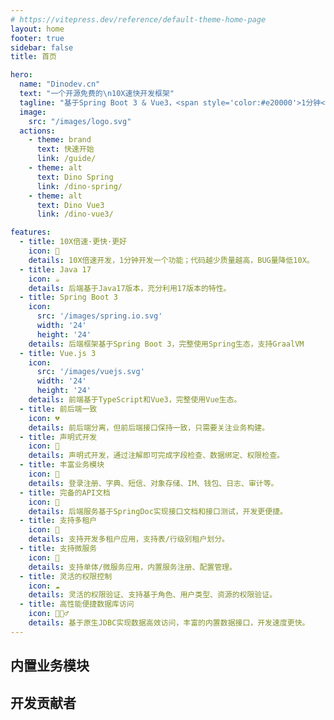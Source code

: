 ```yaml
---
# https://vitepress.dev/reference/default-theme-home-page
layout: home
footer: true
sidebar: false
title: 首页

hero:
  name: "Dinodev.cn"
  text: "一个开源免费的\n10X速快开发框架"
  tagline: "基于Spring Boot 3 & Vue3，<span style='color:#e20000'>1分钟</span>开发一个功能"
  image:
    src: "/images/logo.svg"
  actions:
    - theme: brand
      text: 快速开始
      link: /guide/
    - theme: alt
      text: Dino Spring
      link: /dino-spring/
    - theme: alt
      text: Dino Vue3
      link: /dino-vue3/

features:
  - title: 10X倍速·更快·更好
    icon: 🚀
    details: 10X倍速开发，1分钟开发一个功能；代码越少质量越高，BUG量降低10X。
  - title: Java 17
    icon: ☕️
    details: 后端基于Java17版本，充分利用17版本的特性。
  - title: Spring Boot 3
    icon: 
      src: '/images/spring.io.svg'
      width: '24'
      height: '24'
    details: 后端框架基于Spring Boot 3，完整使用Spring生态，支持GraalVM
  - title: Vue.js 3
    icon:
      src: '/images/vuejs.svg'
      width: '24'
      height: '24'
    details: 前端基于TypeScript和Vue3，完整使用Vue生态。
  - title: 前后端一致
    icon: 💔
    details: 前后端分离，但前后端接口保持一致，只需要关注业务构建。
  - title: 声明式开发
    icon: 📝
    details: 声明式开发，通过注解即可完成字段检查、数据绑定、权限检查。
  - title: 丰富业务模块
    icon: 🎉
    details: 登录注册、字典、短信、对象存储、IM、钱包、日志、审计等。
  - title: 完备的API文档
    icon: 📖
    details: 后端服务基于SpringDoc实现接口文档和接口测试，开发更便捷。
  - title: 支持多租户
    icon: 🏡
    details: 支持开发多租户应用，支持表/行级别租户划分。
  - title: 支持微服务
    icon: 🌟
    details: 支持单体/微服务应用，内置服务注册、配置管理。
  - title: 灵活的权限控制
    icon: ☁️
    details: 灵活的权限验证、支持基于角色、用户类型、资源的权限验证。
  - title: 高性能便捷数据库访问
    icon: 🏃🏻‍♂️
    details: 基于原生JDBC实现数据高效访问，丰富的内置数据接口，开发速度更快。
---
```


<script setup>
import { VPTeamMembers } from 'vitepress/theme'

const members = [
  {
    avatar: 'https://www.github.com/dino-proj.png',
    name: 'Cody Lu',
    title: 'Creator',
    links: [
      { icon: 'github', link: 'https://github.com/dino-proj' },
      { icon: 'twitter', link: 'https://twitter.com/tuuboo_bob' }
    ]
  },{
    avatar: 'https://github.com/liujiehaobang.png',
    name: 'Jack Liu',
    title: 'Developer',
    links: [
      { icon: 'github', link: 'https://github.com/liujiehaobang' },
      { icon: 'twitter', link: 'https://twitter.com/tuuboo_bob' }
    ]
  },{
    avatar: 'https://github.com/MxyymY.png',
    name: 'MxyymY',
    title: 'Developer',
    links: [
      { icon: 'github', link: 'https://github.com/MxyymY' },
      { icon: 'twitter', link: 'https://twitter.com/tuuboo_bob' }
    ]
  },
]
</script>


<div class="HomeContent vp-doc">
 <div class="container">
  <h2 id="modules"> 内置业务模块 <a class="header-anchor" href="#modules" aria-label="Permalink to &quot;modules&quot;">&ZeroWidthSpace;</a></h2>

  <h2 id="contributor"> 开发贡献者 <a class="header-anchor" href="#contributor" aria-label="Permalink to &quot;Contributor&quot;">&ZeroWidthSpace;</a></h2>
 </div>
</div>


<VPTeamMembers size="medium" :members="members" />
